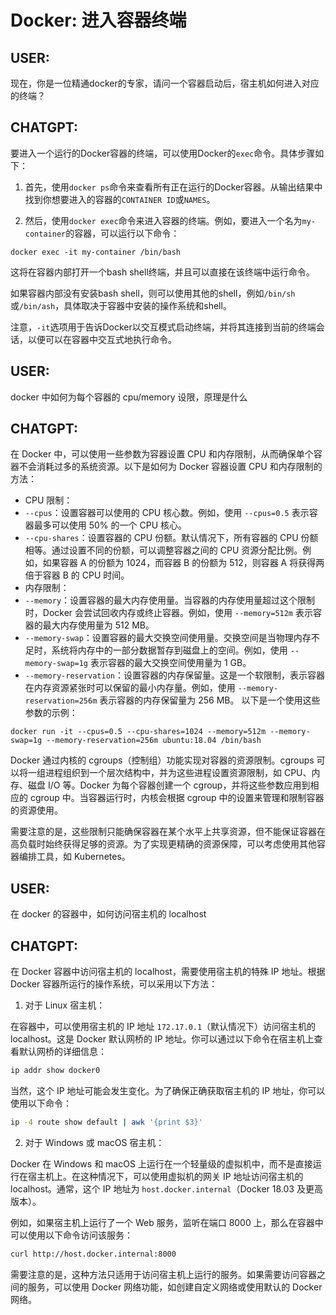 # Docker: 进入容器终端

## USER:

现在，你是一位精通docker的专家，请问一个容器启动后，宿主机如何进入对应的终端？

## CHATGPT:

要进入一个运行的Docker容器的终端，可以使用Docker的`exec`命令。具体步骤如下：

1. 首先，使用`docker ps`命令来查看所有正在运行的Docker容器。从输出结果中找到你想要进入的容器的`CONTAINER ID`或`NAMES`。

2. 然后，使用`docker exec`命令来进入容器的终端。例如，要进入一个名为`my-container`的容器，可以运行以下命令：

```
docker exec -it my-container /bin/bash
```
这将在容器内部打开一个bash shell终端，并且可以直接在该终端中运行命令。

如果容器内部没有安装bash shell，则可以使用其他的shell，例如`/bin/sh`或`/bin/ash`，具体取决于容器中安装的操作系统和shell。

注意，`-it`选项用于告诉Docker以交互模式启动终端，并将其连接到当前的终端会话，以便可以在容器中交互式地执行命令。

## USER:

docker 中如何为每个容器的 cpu/memory 设限，原理是什么

## CHATGPT:

在 Docker 中，可以使用一些参数为容器设置 CPU 和内存限制，从而确保单个容器不会消耗过多的系统资源。以下是如何为 Docker 容器设置 CPU 和内存限制的方法：

- CPU 限制：
- `--cpus`：设置容器可以使用的 CPU 核心数。例如，使用 `--cpus=0.5` 表示容器最多可以使用 50% 的一个 CPU 核心。
- `--cpu-shares`：设置容器的 CPU 份额。默认情况下，所有容器的 CPU 份额相等。通过设置不同的份额，可以调整容器之间的 CPU 资源分配比例。例如，如果容器 A 的份额为 1024，而容器 B 的份额为 512，则容器 A 将获得两倍于容器 B 的 CPU 时间。
- 内存限制：
- `--memory`：设置容器的最大内存使用量。当容器的内存使用量超过这个限制时，Docker 会尝试回收内存或终止容器。例如，使用 `--memory=512m` 表示容器的最大内存使用量为 512 MB。
- `--memory-swap`：设置容器的最大交换空间使用量。交换空间是当物理内存不足时，系统将内存中的一部分数据暂存到磁盘上的空间。例如，使用 `--memory-swap=1g` 表示容器的最大交换空间使用量为 1 GB。
- `--memory-reservation`：设置容器的内存保留量。这是一个软限制，表示容器在内存资源紧张时可以保留的最小内存量。例如，使用 `--memory-reservation=256m` 表示容器的内存保留量为 256 MB。
以下是一个使用这些参数的示例：

```
docker run -it --cpus=0.5 --cpu-shares=1024 --memory=512m --memory-swap=1g --memory-reservation=256m ubuntu:18.04 /bin/bash

```

Docker 通过内核的 cgroups（控制组）功能实现对容器的资源限制。cgroups 可以将一组进程组织到一个层次结构中，并为这些进程设置资源限制，如 CPU、内存、磁盘 I/O 等。Docker 为每个容器创建一个 cgroup，并将这些参数应用到相应的 cgroup 中。当容器运行时，内核会根据 cgroup 中的设置来管理和限制容器的资源使用。

需要注意的是，这些限制只能确保容器在某个水平上共享资源，但不能保证容器在高负载时始终获得足够的资源。为了实现更精确的资源保障，可以考虑使用其他容器编排工具，如 Kubernetes。

## USER:

在 docker 的容器中，如何访问宿主机的 localhost

## CHATGPT:

在 Docker 容器中访问宿主机的 localhost，需要使用宿主机的特殊 IP 地址。根据 Docker 容器所运行的操作系统，可以采用以下方法：

1. 对于 Linux 宿主机：

在容器中，可以使用宿主机的 IP 地址 `172.17.0.1`（默认情况下）访问宿主机的 localhost。这是 Docker 默认网桥的 IP 地址。你可以通过以下命令在宿主机上查看默认网桥的详细信息：

```bash
ip addr show docker0
```
当然，这个 IP 地址可能会发生变化。为了确保正确获取宿主机的 IP 地址，你可以使用以下命令：

```bash
ip -4 route show default | awk '{print $3}'
```

2. 对于 Windows 或 macOS 宿主机：

Docker 在 Windows 和 macOS 上运行在一个轻量级的虚拟机中，而不是直接运行在宿主机上。在这种情况下，可以使用虚拟机的网关 IP 地址访问宿主机的 localhost。通常，这个 IP 地址为 `host.docker.internal`（Docker 18.03 及更高版本）。

例如，如果宿主机上运行了一个 Web 服务，监听在端口 8000 上，那么在容器中可以使用以下命令访问该服务：
```bash
curl http://host.docker.internal:8000
```


需要注意的是，这种方法只适用于访问宿主机上运行的服务。如果需要访问容器之间的服务，可以使用 Docker 网络功能，如创建自定义网络或使用默认的 Docker 网络。


